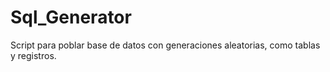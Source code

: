 # Sql_Generator
Script para poblar base de datos con generaciones aleatorias, como tablas y registros.
